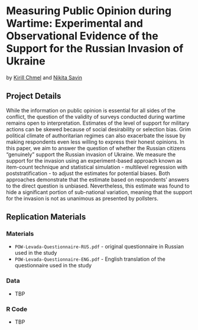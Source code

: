 # Measuring Public Opinion during Wartime: Experimental and Observational Evidence of the Support for the Russian Invasion of Ukraine

by [Kirill Chmel](https://www.hse.ru/en/staff/kirill.chmel) and [Nikita Savin](https://www.hse.ru/en/org/persons/14291998)

## Project Details
While the information on public opinion is essential for all sides of the conflict, the question of the validity of surveys conducted during wartime remains open to interpretation. Estimates of the level of support for military actions can be skewed because of social desirability or selection bias. Grim political climate of authoritarian regimes can also exacerbate the issue by making respondents even less willing to express their honest opinions. In this paper, we aim to answer the question of whether the Russian citizens “genuinely” support the Russian invasion of Ukraine. We measure the support for the invasion using an experiment-based approach known as item-count technique and statistical simulation - multilevel regression with poststratification - to adjust the estimates for potential biases. Both approaches demonstrate that the estimate based on respondents’ answers to the direct question is unbiased. Nevertheless, this estimate was found to hide a significant portion of sub-national variation, meaning that the support for the invasion is not as unanimous as presented by pollsters.

## Replication Materials

### Materials
- `POW-Levada-Questionnaire-RUS.pdf` - original questionnaire in Russian used in the study
- `POW-Levada-Questionnaire-ENG.pdf` - English translation of the questionnaire used in the study

### Data
- TBP

### R Code
- TBP
